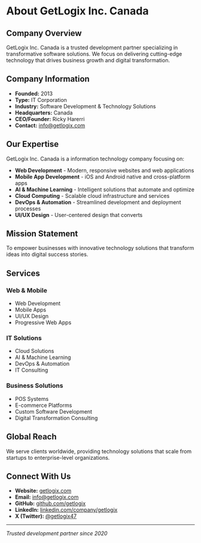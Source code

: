 # About GetLogix Inc. Canada

## Company Overview

GetLogix Inc. Canada is a trusted development partner specializing in transformative software solutions. We focus on delivering cutting-edge technology that drives business growth and digital transformation.

## Company Information

- **Founded:** 2013
- **Type:** IT Corporation
- **Industry:** Software Development & Technology Solutions
- **Headquarters:** Canada
- **CEO/Founder:** Ricky Harerri
- **Contact:** info@getlogix.com

## Our Expertise

GetLogix Inc. Canada is a information technology company focusing on:

- **Web Development** - Modern, responsive websites and web applications
- **Mobile App Development** - iOS and Android native and cross-platform apps
- **AI & Machine Learning** - Intelligent solutions that automate and optimize
- **Cloud Computing** - Scalable cloud infrastructure and services
- **DevOps & Automation** - Streamlined development and deployment processes
- **UI/UX Design** - User-centered design that converts

## Mission Statement

To empower businesses with innovative technology solutions that transform ideas into digital success stories.

## Services

### Web & Mobile
- Web Development
- Mobile Apps
- UI/UX Design
- Progressive Web Apps

### IT Solutions
- Cloud Solutions
- AI & Machine Learning
- DevOps & Automation
- IT Consulting

### Business Solutions
- POS Systems
- E-commerce Platforms
- Custom Software Development
- Digital Transformation Consulting

## Global Reach

We serve clients worldwide, providing technology solutions that scale from startups to enterprise-level organizations.

## Connect With Us

- **Website:** [getlogix.com](https://getlogix.com)
- **Email:** [info@getlogix.com](mailto:info@getlogix.com)
- **GitHub:** [github.com/getlogix](https://github.com/getlogix)
- **LinkedIn:** [linkedin.com/company/getlogix](https://linkedin.com/company/getlogix)
- **X (Twitter):** [@getlogix47](https://x.com/getlogix47)

---

*Trusted development partner since 2020*
